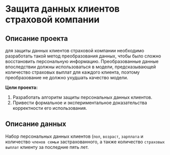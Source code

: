 # Защита данных клиентов страховой компании
## Описание проекта
для защиты данных клиентов страховой компании необходимо разработать такой метод преобразования данных, чтобы было сложно восстановить персональную информацию. Преобразованные данные впоследствии должны использоваться в модели, предсказывающей количество страховых выплат для каждого клиента, поэтому преобразование не должно ухудшать качество модели.

**Цели проекта:** 
1. Разработать алгоритм защиты персональных данных клиентов.
2. Привести формальное и экспериментальное доказательства корректности его использования.

## Описание данных
Набор персональных данных клиентов (`пол`, `возраст`, `зарплата` и количество `членов семьи` застрахованного, а также количество `страховых выплат` клиенту за последние пять лет.
